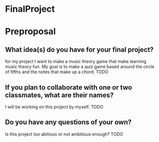 # FinalProject
# Preproposal

## What idea(s) do you have for your final project?
for my project I want to make a music theory game that make learning music theory fun. My goal is to make a quiz game based around the circle of fifths and the notes that make up a chord.
TODO

## If you plan to collaborate with one or two classmates, what are their names?
I will be working on this project by myself.
TODO

## Do you have any questions of your own?
Is this project too abitious or not ambitious enough?
TODO
